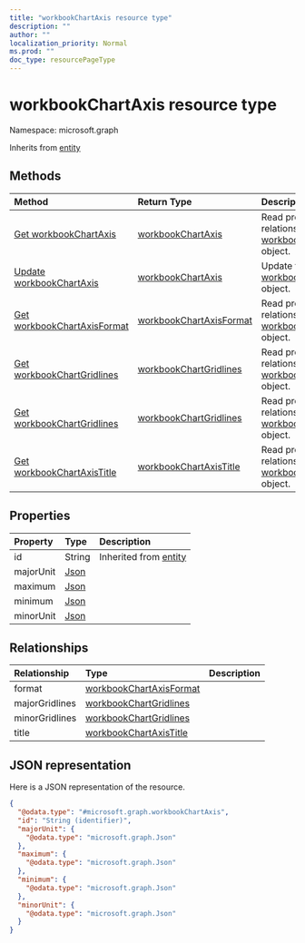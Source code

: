 ```yaml
---
title: "workbookChartAxis resource type"
description: ""
author: ""
localization_priority: Normal
ms.prod: ""
doc_type: resourcePageType
---
```


# workbookChartAxis resource type


Namespace: microsoft.graph




Inherits from [entity](../resources/entity.md)

## Methods
|Method|Return Type|Description|
|:---|:---|:---|
|[Get workbookChartAxis](../api/workbookchartaxis-get.md)|[workbookChartAxis](../resources/workbookchartaxis.md)|Read properties and relationships of the [workbookChartAxis](../resources/workbookchartaxis.md) object.|
|[Update workbookChartAxis](../api/workbookchartaxis-update.md)|[workbookChartAxis](../resources/workbookchartaxis.md)|Update the properties of a [workbookChartAxis](../resources/workbookchartaxis.md) object.|
|[Get workbookChartAxisFormat](../api/workbookchartaxisformat-get.md)|[workbookChartAxisFormat](../resources/workbookchartaxisformat.md)|Read properties and relationships of the [workbookChartAxisFormat](../resources/workbookchartaxisformat.md) object.|
|[Get workbookChartGridlines](../api/workbookchartgridlines-get.md)|[workbookChartGridlines](../resources/workbookchartgridlines.md)|Read properties and relationships of the [workbookChartGridlines](../resources/workbookchartgridlines.md) object.|
|[Get workbookChartGridlines](../api/workbookchartgridlines-get.md)|[workbookChartGridlines](../resources/workbookchartgridlines.md)|Read properties and relationships of the [workbookChartGridlines](../resources/workbookchartgridlines.md) object.|
|[Get workbookChartAxisTitle](../api/workbookchartaxistitle-get.md)|[workbookChartAxisTitle](../resources/workbookchartaxistitle.md)|Read properties and relationships of the [workbookChartAxisTitle](../resources/workbookchartaxistitle.md) object.|

## Properties
|Property|Type|Description|
|:---|:---|:---|
|id|String| Inherited from [entity](../resources/entity.md)|
|majorUnit|[Json](../resources/json.md)||
|maximum|[Json](../resources/json.md)||
|minimum|[Json](../resources/json.md)||
|minorUnit|[Json](../resources/json.md)||

## Relationships
|Relationship|Type|Description|
|:---|:---|:---|
|format|[workbookChartAxisFormat](../resources/workbookchartaxisformat.md)||
|majorGridlines|[workbookChartGridlines](../resources/workbookchartgridlines.md)||
|minorGridlines|[workbookChartGridlines](../resources/workbookchartgridlines.md)||
|title|[workbookChartAxisTitle](../resources/workbookchartaxistitle.md)||

## JSON representation
Here is a JSON representation of the resource.
<!-- {
  "blockType": "resource",
  "keyProperty": "id",
  "@odata.type": "microsoft.graph.workbookChartAxis",
  "baseType": "microsoft.graph.entity",
  "openType": false
}
-->
``` json
{
  "@odata.type": "#microsoft.graph.workbookChartAxis",
  "id": "String (identifier)",
  "majorUnit": {
    "@odata.type": "microsoft.graph.Json"
  },
  "maximum": {
    "@odata.type": "microsoft.graph.Json"
  },
  "minimum": {
    "@odata.type": "microsoft.graph.Json"
  },
  "minorUnit": {
    "@odata.type": "microsoft.graph.Json"
  }
}
```

